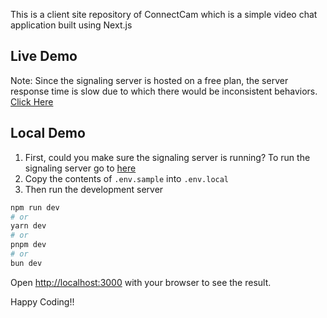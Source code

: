 This is a client site repository of ConnectCam which is a simple video chat application built using Next.js

## Live Demo
Note: Since the signaling server is hosted on a free plan, the server response time is slow due to which there would be inconsistent behaviors.
[Click Here](https://connect-cam-app.vercel.app/)

## Local Demo
1. First, could you make sure the signaling server is running? To run the signaling server go to [here](https://github.com/surajkarki66/ConnectCam-server)
2. Copy the contents of `.env.sample` into `.env.local`
3. Then run the development server
```bash
npm run dev
# or
yarn dev
# or
pnpm dev
# or
bun dev
```

Open [http://localhost:3000](http://localhost:3000) with your browser to see the result.

Happy Coding!!
